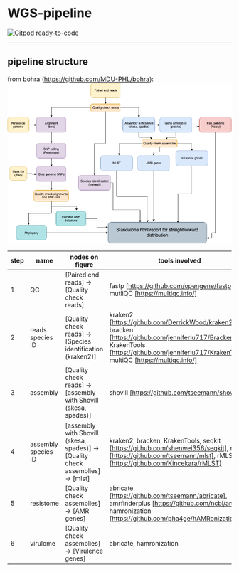 # WGS-pipeline

[![Gitpod ready-to-code](https://img.shields.io/badge/Gitpod-ready--to--code-908a85?logo=gitpod)](https://gitpod.io/#https://github.com/itaysol/Gene-pipeline)

---

## pipeline structure

from bohra (https://github.com/MDU-PHL/bohra): ![pipeline](Bohra.workflow.png)

| step | name | nodes on figure | tools involved |
| --- | --- | --- | --- |
| 1 | QC | [Paired end reads] -> [Quality check reads] | fastp [https://github.com/opengene/fastp], mutliQC [https://multiqc.info/] |
| 2 | reads species ID | [Quality check reads] -> [Species identification (kraken2)] | kraken2 [https://github.com/DerrickWood/kraken2], bracken [https://github.com/jenniferlu717/Bracken], KrakenTools [https://github.com/jenniferlu717/KrakenTools], multiQC [https://multiqc.info/] |
| 3 | assembly | [Quality check reads] -> [assembly with Shovill (skesa, spades)] | shovill [https://github.com/tseemann/shovill] |
| 4 | assembly species ID | [assembly with Shovill (skesa, spades)] -> [Quality check assemblies] -> [mlst] | kraken2, bracken, KrakenTools, seqkit [https://github.com/shenwei356/seqkit], mlst [https://github.com/tseemann/mlst], rMLST [https://github.com/Kincekara/rMLST] |
| 5 | resistome | [Quality check assemblies] -> [AMR genes] | abricate [https://github.com/tseemann/abricate], amrfinderplus [https://github.com/ncbi/amr], hamronization [https://github.com/pha4ge/hAMRonization] |
| 6 | virulome | [Quality check assemblies] -> [Virulence genes] | abricate, hamronization |
